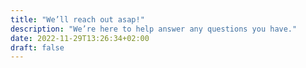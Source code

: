 ```yaml
---
title: "We’ll reach out asap!"
description: "We’re here to help answer any questions you have."
date: 2022-11-29T13:26:34+02:00
draft: false
---
```


